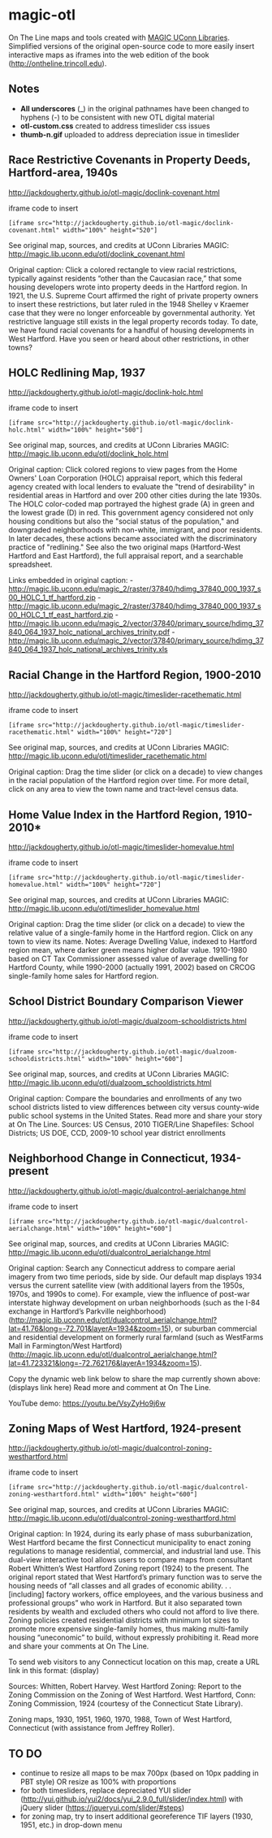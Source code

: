# magic-otl
On The Line maps and tools created with [MAGIC UConn Libraries](http://magic.lib.uconn.edu). Simplified versions of the original open-source code to more easily insert interactive maps as iframes into the web edition of the book (http://ontheline.trincoll.edu).

## Notes
- **All underscores** (_) in the original pathnames have been changed to hyphens (-) to be consistent with new OTL digital material
- **otl-custom.css** created to address timeslider css issues
- **thumb-n.gif** uploaded to address depreciation issue in timeslider

## Race Restrictive Covenants in Property Deeds, Hartford-area, 1940s
http://jackdougherty.github.io/otl-magic/doclink-covenant.html

iframe code to insert
```
[iframe src="http://jackdougherty.github.io/otl-magic/doclink-covenant.html" width="100%" height="520"]
```
See original map, sources, and credits at UConn Libraries MAGIC: http://magic.lib.uconn.edu/otl/doclink_covenant.html

Original caption: Click a colored rectangle to view racial restrictions, typically against residents “other than the Caucasian race,” that some housing developers wrote into property deeds in the Hartford region. In 1921, the U.S. Supreme Court affirmed the right of private property owners to insert these restrictions, but later ruled in the 1948 Shelley v Kraemer case that they were no longer enforceable by governmental authority. Yet restrictive language still exists in the legal property records today. To date, we have found racial covenants for a handful of housing developments in West Hartford. Have you seen or heard about other restrictions, in other towns?

## HOLC Redlining Map, 1937
http://jackdougherty.github.io/otl-magic/doclink-holc.html

iframe code to insert
```
[iframe src="http://jackdougherty.github.io/otl-magic/doclink-holc.html" width="100%" height="500"]
```
See original map, sources, and credits at UConn Libraries MAGIC: http://magic.lib.uconn.edu/otl/doclink_holc.html

Original caption: Click colored regions to view pages from the Home Owners' Loan Corporation (HOLC) appraisal report, which this federal agency created with local lenders to evaluate the "trend of desirability" in residential areas in Hartford and over 200 other cities during the late 1930s. The HOLC color-coded map portrayed the highest grade (A) in green and the lowest grade (D) in red. This government agency considered not only housing conditions but also the "social status of the population," and downgraded neighborhoods with non-white, immigrant, and poor residents. In later decades, these actions became associated with the discriminatory practice of "redlining." See also the two original maps (Hartford-West Hartford and East Hartford), the full appraisal report, and a searchable spreadsheet.

Links embedded in original caption:
-http://magic.lib.uconn.edu/magic_2/raster/37840/hdimg_37840_000_1937_s00_HOLC_1_tf_hartford.zip
-http://magic.lib.uconn.edu/magic_2/raster/37840/hdimg_37840_000_1937_s00_HOLC_1_tf_east_hartford.zip
-http://magic.lib.uconn.edu/magic_2/vector/37840/primary_source/hdimg_37840_064_1937_holc_national_archives_trinity.pdf
-http://magic.lib.uconn.edu/magic_2/vector/37840/primary_source/hdimg_37840_064_1937_holc_national_archives_trinity.xls

## Racial Change in the Hartford Region, 1900-2010
http://jackdougherty.github.io/otl-magic/timeslider-racethematic.html

iframe code to insert
```
[iframe src="http://jackdougherty.github.io/otl-magic/timeslider-racethematic.html" width="100%" height="720"]
```
See original map, sources, and credits at UConn Libraries MAGIC: http://magic.lib.uconn.edu/otl/timeslider_racethematic.html

Original caption: Drag the time slider (or click on a decade) to view changes in the racial population of the Hartford region over time. For more detail, click on any area to view the town name and tract-level census data.

## Home Value Index in the Hartford Region, 1910-2010*
http://jackdougherty.github.io/otl-magic/timeslider-homevalue.html

iframe code to insert
```
[iframe src="http://jackdougherty.github.io/otl-magic/timeslider-homevalue.html" width="100%" height="720"]
```
See original map, sources, and credits at UConn Libraries MAGIC: http://magic.lib.uconn.edu/otl/timeslider_homevalue.html

Original caption: Drag the time slider (or click on a decade) to view the relative value of a single-family home in the Hartford region. Click on any town to view its name. Notes: Average Dwelling Value, indexed to Hartford region mean, where darker green means higher dollar value. 1910-1980 based on CT Tax Commissioner assessed value of average dwelling for Hartford County, while 1990-2000 (actually 1991, 2002) based on CRCOG single-family home sales for Hartford region.

## School District Boundary Comparison Viewer
http://jackdougherty.github.io/otl-magic/dualzoom-schooldistricts.html

iframe code to insert
```
[iframe src="http://jackdougherty.github.io/otl-magic/dualzoom-schooldistricts.html" width="100%" height="600"]
```
See original map, sources, and credits at UConn Libraries MAGIC: http://magic.lib.uconn.edu/otl/dualzoom_schooldistricts.html

Original caption: Compare the boundaries and enrollments of any two school districts listed to view differences between city versus county-wide public school systems in the United States. Read more and share your story at On The Line. Sources: US Census, 2010 TIGER/Line Shapefiles: School Districts; US DOE, CCD, 2009-10 school year district enrollments

## Neighborhood Change in Connecticut, 1934-present
http://jackdougherty.github.io/otl-magic/dualcontrol-aerialchange.html

iframe code to insert
```
[iframe src="http://jackdougherty.github.io/otl-magic/dualcontrol-aerialchange.html" width="100%" height="600"]
```
See original map, sources, and credits at UConn Libraries MAGIC: http://magic.lib.uconn.edu/otl/dualcontrol_aerialchange.html

Original caption: Search any Connecticut address to compare aerial imagery from two time periods, side by side. Our default map displays 1934 versus the current satellite view (with additional layers from the 1950s, 1970s, and 1990s to come). For example, view the influence of post-war interstate highway development on urban neighborhoods (such as the I-84 exchange in Hartford’s Parkville neighborhood)(http://magic.lib.uconn.edu/otl/dualcontrol_aerialchange.html?lat=41.76&long=-72.701&layerA=1934&zoom=15), or suburban commercial and residential development on formerly rural farmland (such as WestFarms Mall in Farmington/West Hartford)(http://magic.lib.uconn.edu/otl/dualcontrol_aerialchange.html?lat=41.723321&long=-72.762176&layerA=1934&zoom=15).

Copy the dynamic web link below to share the map currently shown above:
(displays link here)
Read more and comment at On The Line.

YouTube demo: https://youtu.be/VsyZyHo9j6w

## Zoning Maps of West Hartford, 1924-present
http://jackdougherty.github.io/otl-magic/dualcontrol-zoning-westhartford.html

iframe code to insert
```
[iframe src="http://jackdougherty.github.io/otl-magic/dualcontrol-zoning-westhartford.html" width="100%" height="600"]
```
See original map, sources, and credits at UConn Libraries MAGIC: http://magic.lib.uconn.edu/otl/dualcontrol-zoning-westhartford.html

Original caption: In 1924, during its early phase of mass suburbanization, West Hartford became the first Connecticut municipality to enact zoning regulations to manage residential, commercial, and industrial land use. This dual-view interactive tool allows users to compare maps from consultant Robert Whitten’s West Hartford Zoning report (1924) to the present. The original report stated that West Hartford’s primary function was to serve the housing needs of “all classes and all grades of economic ability. . .[including] factory workers, office employees, and the various business and professional groups” who work in Hartford. But it also separated town residents by wealth and excluded others who could not afford to live there. Zoning policies created residential districts with minimum lot sizes to promote more expensive single-family homes, thus making multi-family housing “uneconomic” to build, without expressly prohibiting it. Read more and share your comments at On The Line.

To send web visitors to any Connecticut location on this map, create a URL link in this format: (display)

Sources: Whitten, Robert Harvey. West Hartford Zoning: Report to the Zoning Commission on the Zoning of West Hartford. West Hartford, Conn: Zoning Commission, 1924 (courtesy of the Connecticut State Library).

Zoning maps, 1930, 1951, 1960, 1970, 1988, Town of West Hartford, Connecticut (with assistance from Jeffrey Roller).

## TO DO
- continue to resize all maps to be max 700px (based on 10px padding in PBT style) OR resize as 100% with proportions
- for both timesliders, replace depreciated YUI slider (http://yui.github.io/yui2/docs/yui_2.9.0_full/slider/index.html) with jQuery slider (https://jqueryui.com/slider/#steps)
- for zoning map, try to insert additional georeference TIF layers (1930, 1951, etc.) in drop-down menu
